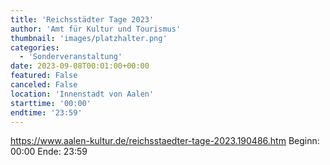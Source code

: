 ```yaml
---
title: 'Reichsstädter Tage 2023'
author: 'Amt für Kultur und Tourismus'
thumbnail: 'images/platzhalter.png'
categories:
  - 'Sonderveranstaltung'
date: 2023-09-08T00:01:00+00:00
featured: False
canceled: False
location: 'Innenstadt von Aalen'
starttime: '00:00'
endtime: '23:59'
---
```

https://www.aalen-kultur.de/reichsstaedter-tage-2023.190486.htm
Beginn: 00:00
 Ende: 23:59